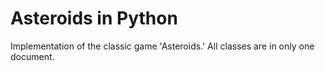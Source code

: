 # Asteroids in Python

Implementation of the classic game 'Asteroids.' All classes are in only one document.
